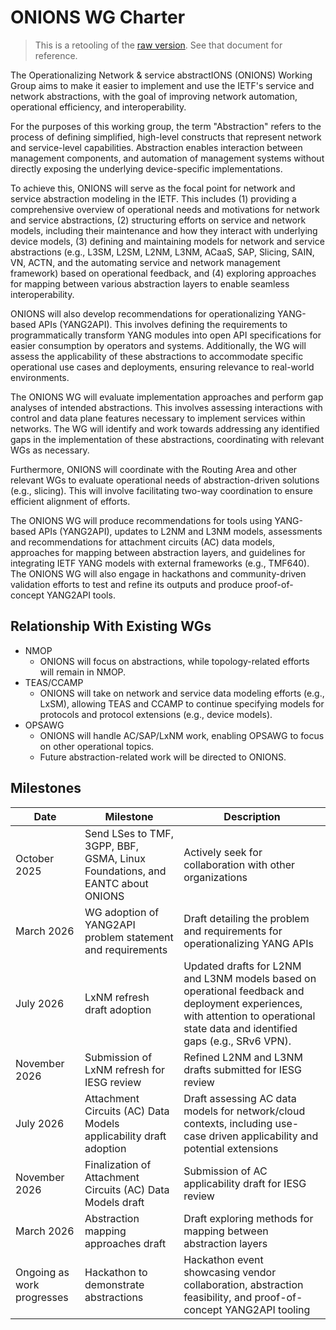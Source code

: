 # ONIONS WG Charter

> This is a retooling of the [raw version](onions-raw.md).  See that document for reference.

The Operationalizing Network & service abstractIONS (ONIONS) Working Group aims to make it easier to implement and use the IETF's service and network abstractions, with the goal of improving network automation, operational efficiency, and interoperability.

For the purposes of this working group, the term "Abstraction" refers to the process of defining simplified, high-level constructs that represent network and service-level capabilities. Abstraction enables interaction between management components, and automation of management systems without directly exposing the underlying device-specific implementations.

To achieve this, ONIONS will serve as the focal point for network and service abstraction modeling in the IETF. This includes (1) providing a comprehensive overview of operational needs and motivations for network and service abstractions, (2) structuring efforts on service and network models, including their maintenance and how they interact with underlying device models, (3) defining and maintaining models for network and service abstractions (e.g., L3SM, L2SM, L2NM, L3NM, ACaaS, SAP, Slicing, SAIN, VN, ACTN, and the automating service and network management framework) based on operational feedback, and (4) exploring approaches for mapping between various abstraction layers to enable seamless interoperability.

ONIONS will also develop recommendations for operationalizing YANG-based APIs (YANG2API). This involves defining the requirements to programmatically transform YANG modules into open API specifications for easier consumption by operators and systems. Additionally, the WG will assess the applicability of these abstractions to accommodate specific operational use cases and deployments, ensuring relevance to real-world environments.

The ONIONS WG will evaluate implementation approaches and perform gap analyses of intended abstractions. This involves assessing interactions with control and data plane features necessary to implement services within networks. The WG will identify and work towards addressing any identified gaps in the implementation of these abstractions, coordinating with relevant WGs as necessary.

Furthermore, ONIONS will coordinate with the Routing Area and other relevant WGs to evaluate operational needs of abstraction-driven solutions (e.g., slicing). This will involve facilitating two-way coordination to ensure efficient alignment of efforts.

The ONIONS WG will produce recommendations for tools using YANG-based APIs (YANG2API), updates to L2NM and L3NM models, assessments and recommendations for attachment circuits (AC) data models, approaches for mapping between abstraction layers, and guidelines for integrating IETF YANG models with external frameworks (e.g., TMF640). The ONIONS WG will also engage in hackathons and community-driven validation efforts to test and refine its outputs and produce proof-of-concept YANG2API tools.

## Relationship With Existing WGs

* NMOP
  * ONIONS will focus on abstractions, while topology-related efforts will remain in NMOP.
* TEAS/CCAMP
  * ONIONS will take on network and service data modeling efforts (e.g., LxSM), allowing TEAS and CCAMP to continue specifying models for protocols and protocol extensions (e.g., device models).
* OPSAWG
  * ONIONS will handle AC/SAP/LxNM work, enabling OPSAWG to focus on other operational topics.
  * Future abstraction-related work will be directed to ONIONS.

## Milestones

| Date                      | Milestone | Description |
|---------------------------|-----------| -------------|
| October 2025              | Send LSes to TMF, 3GPP, BBF, GSMA, Linux Foundations, and EANTC about ONIONS | Actively seek for collaboration with other organizations|
| March 2026                | WG adoption of YANG2API problem statement and requirements | Draft detailing the problem and requirements for operationalizing YANG APIs|
| July 2026                |LxNM refresh draft adoption |Updated drafts for L2NM and L3NM models based on operational feedback and deployment experiences, with attention to operational state data and identified gaps (e.g., SRv6 VPN).|
| November 2026            |Submission of LxNM refresh for IESG review |Refined L2NM and L3NM drafts submitted for IESG review|
| July 2026                |Attachment Circuits (AC) Data Models applicability draft adoption |Draft assessing AC data models for network/cloud contexts, including use-case driven applicability and potential extensions|
| November 2026            |Finalization of Attachment Circuits (AC) Data Models draft |Submission of AC applicability draft for IESG review|
| March 2026               |Abstraction mapping approaches draft |Draft exploring methods for mapping between abstraction layers|
| Ongoing as work progresses |Hackathon to demonstrate abstractions |Hackathon event showcasing vendor collaboration, abstraction feasibility, and proof-of-concept YANG2API tooling|
